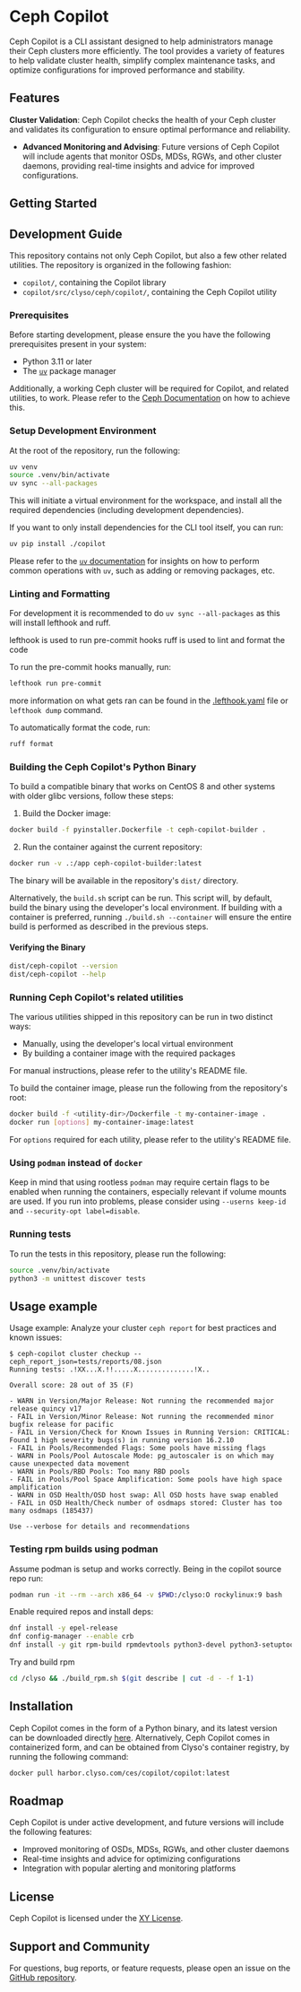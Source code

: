 # Ceph Copilot

Ceph Copilot is a CLI assistant designed to help administrators manage their
Ceph clusters more efficiently. The tool provides a variety of features to help
validate cluster health, simplify complex maintenance tasks, and optimize
configurations for improved performance and stability.

## Features

**Cluster Validation**: Ceph Copilot checks the health of your Ceph cluster and
validates its configuration to ensure optimal performance and reliability.

- **Advanced Monitoring and Advising**: Future versions of Ceph Copilot will
  include agents that monitor OSDs, MDSs, RGWs, and other cluster daemons,
  providing real-time insights and advice for improved configurations.

## Getting Started

## Development Guide

This repository contains not only Ceph Copilot, but also a few other related
utilities. The repository is organized in the following fashion:

- `copilot/`, containing the Copilot library
- `copilot/src/clyso/ceph/copilot/`, containing the Ceph Copilot utility

### Prerequisites

Before starting development, please ensure the you have the following
prerequisites present in your system:

- Python 3.11 or later
- The [`uv`][_uv_url] package manager

Additionally, a working Ceph cluster will be required for Copilot, and related
utilities, to work. Please refer to the [Ceph Documentation][_ceph_docs_url] on
how to achieve this.

[_uv_url]: https://docs.astral.sh/uv
[_ceph_docs_url]: https://docs.ceph.com

### Setup Development Environment

At the root of the repository, run the following:

```bash
uv venv
source .venv/bin/activate
uv sync --all-packages
```

This will initiate a virtual environment for the workspace, and install all the
required dependencies (including development dependencies).

If you want to only install dependencies for the CLI tool itself, you can run:

```bash
uv pip install ./copilot
```

Please refer to the [`uv` documentation][_uv_url] for insights on how to perform
common operations with `uv`, such as adding or removing packages, etc.

### Linting and Formatting

For development it is recommended to do `uv sync --all-packages` as this will
install lefthook and ruff.

lefthook is used to run pre-commit hooks ruff is used to lint and format the
code

To run the pre-commit hooks manually, run:

```bash
lefthook run pre-commit
```

more information on what gets ran can be found in the
[.lefthook.yaml](.lefthook.yaml) file or `lefthook dump` command.

To automatically format the code, run:

```bash
ruff format
```

### Building the Ceph Copilot's Python Binary

To build a compatible binary that works on CentOS 8 and other systems with older
glibc versions, follow these steps:

1. Build the Docker image:

```bash
docker build -f pyinstaller.Dockerfile -t ceph-copilot-builder .
```

<!-- markdownlint-disable MD029 -->

2. Run the container against the current repository:

```bash
docker run -v .:/app ceph-copilot-builder:latest
```

<!-- markdownlint-enable -->

The binary will be available in the repository's `dist/` directory.

Alternatively, the `build.sh` script can be run. This script will, by default,
build the binary using the developer's local environment. If building with a
container is preferred, running `./build.sh --container` will ensure the entire
build is performed as described in the previous steps.

#### Verifying the Binary

```bash
dist/ceph-copilot --version
dist/ceph-copilot --help
```

### Running Ceph Copilot's related utilities

The various utilities shipped in this repository can be run in two distinct
ways:

- Manually, using the developer's local virtual environment
- By building a container image with the required packages

For manual instructions, please refer to the utility's README file.

To build the container image, please run the following from the repository's
root:

```bash
docker build -f <utility-dir>/Dockerfile -t my-container-image .
docker run [options] my-container-image:latest
```

For `options` required for each utility, please refer to the utility's README
file.

### Using `podman` instead of `docker`

Keep in mind that using rootless `podman` may require certain flags to be
enabled when running the containers, especially relevant if volume mounts are
used. If you run into problems, please consider using `--userns keep-id` and
`--security-opt label=disable`.

### Running tests

To run the tests in this repository, please run the following:

```bash
source .venv/bin/activate
python3 -m unittest discover tests
```

## Usage example

Usage example: Analyze your cluster `ceph report` for best practices and known
issues:

<!-- markdownlint-disable MD013 -->

```shell
$ ceph-copilot cluster checkup --ceph_report_json=tests/reports/08.json
Running tests: .!XX...X.!!.....X..............!X..

Overall score: 28 out of 35 (F)

- WARN in Version/Major Release: Not running the recommended major release quincy v17
- FAIL in Version/Minor Release: Not running the recommended minor bugfix release for pacific
- FAIL in Version/Check for Known Issues in Running Version: CRITICAL: Found 1 high severity bugs(s) in running version 16.2.10
- FAIL in Pools/Recommended Flags: Some pools have missing flags
- WARN in Pools/Pool Autoscale Mode: pg_autoscaler is on which may cause unexpected data movement
- WARN in Pools/RBD Pools: Too many RBD pools
- FAIL in Pools/Pool Space Amplification: Some pools have high space amplification
- WARN in OSD Health/OSD host swap: All OSD hosts have swap enabled
- FAIL in OSD Health/Check number of osdmaps stored: Cluster has too many osdmaps (185437)

Use --verbose for details and recommendations
```

<!-- markdownlint-enable -->

### Testing rpm builds using podman

Assume podman is setup and works correctly. Being in the copilot source repo
run:

```bash
podman run -it --rm --arch x86_64 -v $PWD:/clyso:O rockylinux:9 bash
```

Enable required repos and install deps:

```bash
dnf install -y epel-release
dnf config-manager --enable crb
dnf install -y git rpm-build rpmdevtools python3-devel python3-setuptools
```

Try and build rpm

```bash
cd /clyso && ./build_rpm.sh $(git describe | cut -d - -f 1-1)
```

## Installation

Ceph Copilot comes in the form of a Python binary, and its latest version can be
downloaded directly [here][_copilot_download_url]. Alternatively, Ceph Copilot
comes in containerized form, and can be obtained from Clyso's container
registry, by running the following command:

```bash
docker pull harbor.clyso.com/ces/copilot/copilot:latest
```

[_copilot_download_url]: https://get.copilot.clyso.com

## Roadmap

Ceph Copilot is under active development, and future versions will include the
following features:

- Improved monitoring of OSDs, MDSs, RGWs, and other cluster daemons
- Real-time insights and advice for optimizing configurations
- Integration with popular alerting and monitoring platforms

## License

Ceph Copilot is licensed under the [XY License](LICENSE).

## Support and Community

For questions, bug reports, or feature requests, please open an issue on the
[GitHub repository](https://github.com/clyso/ceph-copilot/issues).
